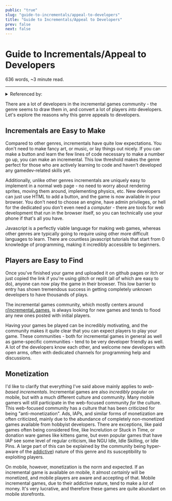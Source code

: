 ```yaml
---
public: "true"
slug: "guide-to-incrementals/appeal-to-developers"
title: "Guide to Incrementals/Appeal to Developers"
prev: false
next: false
---
```

<script setup>
import { data } from '../../../git.data.ts';
import { useData } from 'vitepress';
const pageData = useData();
</script>
<h1 class="p-name">Guide to Incrementals/Appeal to Developers</h1>
<p>636 words, ~3 minute read. <span v-html="data[`site/${pageData.page.value.relativePath}`]" /></p>
<hr/>

<details><summary>Referenced by:</summary><a href="/garden/digital-gardens">Digital Gardens</a><a href="/garden/incremental-social">Incremental Social</a><a href="/garden/kronos">Kronos</a><a href="/garden/my-political-journey">My Political Journey</a><a href="/now/index">/now</a><a href="/garden/social-media">Social Media</a></details>

There are a lot of developers in the incremental games community - the genre seems to draw them in, and convert a lot of players _into_ developers. Let's explore the reasons why this genre appeals to developers.

## Incrementals are Easy to Make

Compared to other genres, incrementals have quite low expectations. You don't need to make fancy art, or music, or lay things out nicely. If you can make a button and learn the few lines of code necessary to make a number go up, you can make an incremental. This low threshold makes the genre perfect for those who are actively learning to code and haven't developed any gamedev-related skills yet.

Additionally, unlike other genres incrementals are uniquely easy to implement in a normal web page - no need to worry about rendering sprites, moving them around, implementing physics, etc. New developers can just use HTML to add a button, and the game is now available in your browser. You don't need to choose an engine, have admin privileges, or hell for the dedicated you don't even need a _computer_ - there are tools for web development that run in the browser itself, so you can technically use your phone if that's all you have.

Javascript is a perfectly viable language for making web games, whereas other genres are typically going to require using other more difficult languages to learn. There are countless javascript tutorials that start from 0 knowledge of programming, making it incredibly accessible to beginners.

## Players are Easy to Find

Once you've finished your game and uploaded it on github pages or itch or just copied the link if you're using glitch or replit (all of which are easy to do), anyone can now play the game in their browser. This low barrier to entry has shown tremendous success in getting completely unknown developers to have thousands of plays.

The incremental games community, which mostly centers around [r/incremental_games](https://www.reddit.com/r/incremental_games), is always looking for new games and tends to flood any new ones posted with initial players.

Having your games be played can be incredibly motivating, and the community makes it quite clear that you can expect players to play your game. These communities - both for incremental games in general as well as game-specific communities - tend to be very developer friendly as well. A lot of the developers know each other, and welcome new developers with open arms, often with dedicated channels for programming help and discussions.

## Monetization

I'd like to clarify that everything I've said above mainly applies to _web-based incrementals_. Incremental games are also _incredibly_ popular on mobile, but with a much different culture and community. Many mobile gamers will still participate in the web-focused community _for_ the culture. This web-focused community has a culture that has been criticized for being "anti-monetization". Ads, IAPs, and similar forms of monetization are often criticized, mainly due to the abundance of completely non-monetized games available from hobbyist developers. There are exceptions, like paid games often being considered fine, like Increlution or Stuck in Time, or donation ware games like kittens game, but even popular games that have IAP see some level of regular criticism, like NGU Idle, Idle Skilling, or Idle Pins. A large part of this can be explained by the community being hyper-aware of the [addictive](/garden/guide-to-incrementals/appeal-to-players#665ceed1-72a9-49f2-9215-dd690f89aee3)) nature of this genre and its susceptibility to exploiting players.

On mobile, however, monetization is the norm and expected. If an incremental game is available on mobile, it almost _certainly_ will be monetized, and mobile players are aware and accepting of that. Mobile incremental games, due to their addictive nature, tend to make a _lot_ of money. It's very lucrative, and therefore these games are quite abundant on mobile storefronts.